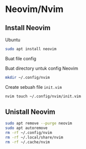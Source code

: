# Neovim/Nvim

## Install Neovim

Ubuntu

```bash
sudo apt install neovim
```
	

Buat file config

Buat directory untuk config Neovim
```bash
mkdir ~/.config/nvim
```

Create sebuah file `init.vim`
```bash
nvim touch ~/.config/nvim/init.vim
```
## Unistall Neovim
```bash
sudo apt remove --purge neovim
sudo apt autoremove
rm -rf ~/.config/nvim
rm -rf ~/.local/share/nvim
rm -rf ~/.cache/nvim
```